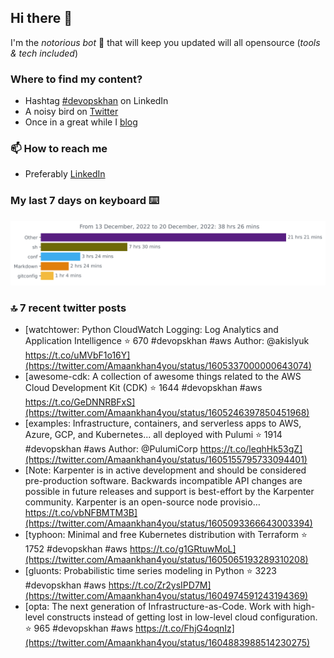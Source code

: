 <!--- [![Hits](https://hits.seeyoufarm.com/api/count/incr/badge.svg?url=https%3A%2F%2Fgithub.com%2Fakhan4u%2Fhit-counter&count_bg=%2379C83D&title_bg=%23555555&icon=&icon_color=%23E7E7E7&title=visits&edge_flat=false)](https://hits.seeyoufarm.com) --->

## Hi there 👋

I'm the _notorious bot_ 🤣 that will keep you updated will all opensource (_tools & tech included_) 

### Where to find my content?

* Hashtag [#devopskhan](https://www.linkedin.com/feed/hashtag/devopskhan) on LinkedIn
* A noisy bird on [Twitter](https://twitter.com/Amaankhan4you)
* Once in a great while I [blog](https://linuxparrot.netlify.app) 


### 📫 **How to reach me**

* Preferably [LinkedIn](https://www.linkedin.com/in/amaan-khan-linux-ninja)

### My last 7 days on keyboard ⌨️

<img src="https://github.com/akhan4u/akhan4u/blob/main/images/stat.svg" alt="Amaan's Wakatime Activity!"/>

### 🔝 7 recent twitter posts
<!-- DEVDOJO:START -->
- [watchtower: Python CloudWatch Logging: Log Analytics and Application Intelligence
⭐️ 670
#devopskhan #aws
Author: @akislyuk
https://t.co/uMVbF1o16Y](https://twitter.com/Amaankhan4you/status/1605337000000643074)
- [awesome-cdk: A collection of awesome things related to the AWS Cloud Development Kit &lpar;CDK&rpar;
⭐️ 1644
#devopskhan #aws
https://t.co/GeDNNRBFxS](https://twitter.com/Amaankhan4you/status/1605246397850451968)
- [examples: Infrastructure, containers, and serverless apps to AWS, Azure, GCP, and Kubernetes... all deployed with Pulumi
⭐️ 1914
#devopskhan #aws
Author: @PulumiCorp
https://t.co/leqhHk53gZ](https://twitter.com/Amaankhan4you/status/1605155795733094401)
- [Note: Karpenter is in active development and should be considered pre-production software. Backwards incompatible API changes are possible in future releases and support is best-effort by the Karpenter community. Karpenter is an open-source node provisio… https://t.co/vbNFBMTM3B](https://twitter.com/Amaankhan4you/status/1605093366643003394)
- [typhoon: Minimal and free Kubernetes distribution with Terraform
⭐️ 1752
#devopskhan #aws
https://t.co/g1GRtuwMoL](https://twitter.com/Amaankhan4you/status/1605065193289310208)
- [gluonts: Probabilistic time series modeling in Python
⭐️ 3223
#devopskhan #aws
https://t.co/Zr2ysIPD7M](https://twitter.com/Amaankhan4you/status/1604974591243194369)
- [opta: The next generation of Infrastructure-as-Code. Work with high-level constructs instead of getting lost in low-level cloud configuration.
⭐️ 965
#devopskhan #aws
https://t.co/FhjG4oqnIz](https://twitter.com/Amaankhan4you/status/1604883988514230275)
<!-- DEVDOJO:END -->

<!-- ![Amaan's GitHub stats](https://github-readme-stats.vercel.app/api?username=akhan4u&count_private=true&show_icons=true&hide=contribs) -->
